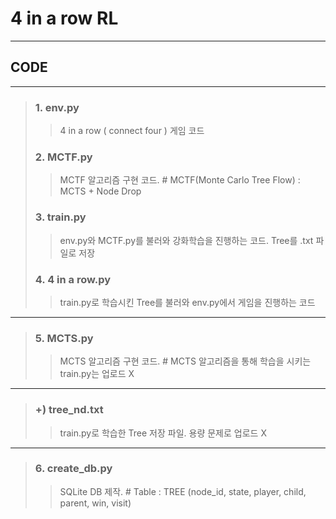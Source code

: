 # 4 in a row RL
------------
## CODE
------------
> ### 1. env.py
> > 4 in a row ( connect four ) 게임 코드
> ### 2. MCTF.py
> > MCTF 알고리즘 구현 코드. # MCTF(Monte Carlo Tree Flow) : MCTS + Node Drop
> ### 3. train.py
> > env.py와 MCTF.py를 불러와 강화학습을 진행하는 코드. Tree를 .txt 파일로 저장
> ### 4. 4 in a row.py
> > train.py로 학습시킨 Tree를 불러와 env.py에서 게임을 진행하는 코드
------------
> ### 5. MCTS.py
> > MCTS 알고리즘 구현 코드. # MCTS 알고리즘을 통해 학습을 시키는 train.py는 업로드 X
------------
> ### +) tree_nd.txt
> > train.py로 학습한 Tree 저장 파일. 용량 문제로 업로드 X
------------
> ### 6. create_db.py
> > SQLite DB 제작. # Table : TREE (node_id, state, player, child, parent, win, visit)
